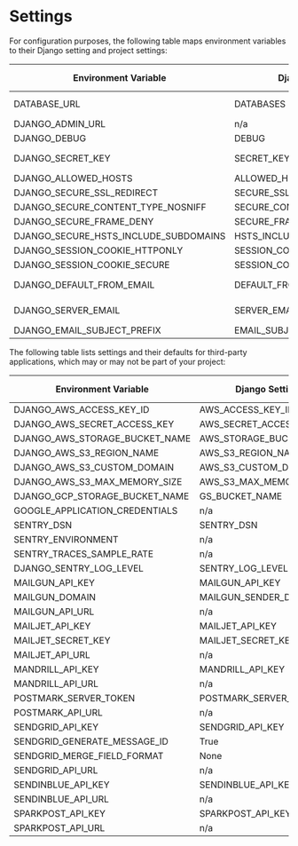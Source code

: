 # Settings

For configuration purposes, the following table maps environment variables to their Django setting and project settings:

| Environment Variable                  | Django Setting              | Development Default | Production Default                             |
| ------------------------------------- | --------------------------- | ------------------- | ---------------------------------------------- |
| DATABASE_URL                          | DATABASES                   | auto w/ Docker;     | raises error                                   |
| DJANGO_ADMIN_URL                      | n/a                         | 'admin/'            | raises error                                   |
| DJANGO_DEBUG                          | DEBUG                       | True                | False                                          |
| DJANGO_SECRET_KEY                     | SECRET_KEY                  | auto-generated      | raises error                                   |
| DJANGO_ALLOWED_HOSTS                  | ALLOWED_HOSTS               | ['*']               | ['your_domain_name']                           |
| DJANGO_SECURE_SSL_REDIRECT            | SECURE_SSL_REDIRECT         | n/a                 | True                                           |
| DJANGO_SECURE_CONTENT_TYPE_NOSNIFF    | SECURE_CONTENT_TYPE_NOSNIFF | n/a                 | True                                           |
| DJANGO_SECURE_FRAME_DENY              | SECURE_FRAME_DENY           | n/a                 | True                                           |
| DJANGO_SECURE_HSTS_INCLUDE_SUBDOMAINS | HSTS_INCLUDE_SUBDOMAINS     | n/a                 | True                                           |
| DJANGO_SESSION_COOKIE_HTTPONLY        | SESSION_COOKIE_HTTPONLY     | n/a                 | True                                           |
| DJANGO_SESSION_COOKIE_SECURE          | SESSION_COOKIE_SECURE       | n/a                 | False                                          |
| DJANGO_DEFAULT_FROM_EMAIL             | DEFAULT_FROM_EMAIL          | n/a                 | "your_project_name <noreply@your_domain_name>" |
| DJANGO_SERVER_EMAIL                   | SERVER_EMAIL                | n/a                 | "your_project_name <noreply@your_domain_name>" |
| DJANGO_EMAIL_SUBJECT_PREFIX           | EMAIL_SUBJECT_PREFIX        | n/a                 | "[your_project_name] "                         |

The following table lists settings and their defaults for third-party applications, which may or may not be part of your project:

| Environment Variable           | Django Setting          | Development Default | Production Default                 |
| ------------------------------ | ----------------------- | ------------------- | ---------------------------------- |
| DJANGO_AWS_ACCESS_KEY_ID       | AWS_ACCESS_KEY_ID       | n/a                 | raises error                       |
| DJANGO_AWS_SECRET_ACCESS_KEY   | AWS_SECRET_ACCESS_KEY   | n/a                 | raises error                       |
| DJANGO_AWS_STORAGE_BUCKET_NAME | AWS_STORAGE_BUCKET_NAME | n/a                 | raises error                       |
| DJANGO_AWS_S3_REGION_NAME      | AWS_S3_REGION_NAME      | n/a                 | None                               |
| DJANGO_AWS_S3_CUSTOM_DOMAIN    | AWS_S3_CUSTOM_DOMAIN    | n/a                 | None                               |
| DJANGO_AWS_S3_MAX_MEMORY_SIZE  | AWS_S3_MAX_MEMORY_SIZE  | n/a                 | 100_000_000                        |
| DJANGO_GCP_STORAGE_BUCKET_NAME | GS_BUCKET_NAME          | n/a                 | raises error                       |
| GOOGLE_APPLICATION_CREDENTIALS | n/a                     | n/a                 | raises error                       |
| SENTRY_DSN                     | SENTRY_DSN              | n/a                 | raises error                       |
| SENTRY_ENVIRONMENT             | n/a                     | n/a                 | production                         |
| SENTRY_TRACES_SAMPLE_RATE      | n/a                     | n/a                 | 0.0                                |
| DJANGO_SENTRY_LOG_LEVEL        | SENTRY_LOG_LEVEL        | n/a                 | logging.INFO                       |
| MAILGUN_API_KEY                | MAILGUN_API_KEY         | n/a                 | raises error                       |
| MAILGUN_DOMAIN                 | MAILGUN_SENDER_DOMAIN   | n/a                 | raises error                       |
| MAILGUN_API_URL                | n/a                     | n/a                 | <https://api.mailgun.net/v3>       |
| MAILJET_API_KEY                | MAILJET_API_KEY         | n/a                 | raises error                       |
| MAILJET_SECRET_KEY             | MAILJET_SECRET_KEY      | n/a                 | raises error                       |
| MAILJET_API_URL                | n/a                     | n/a                 | <https://api.mailjet.com/v3>       |
| MANDRILL_API_KEY               | MANDRILL_API_KEY        | n/a                 | raises error                       |
| MANDRILL_API_URL               | n/a                     | n/a                 | <https://mandrillapp.com/api/1.0>  |
| POSTMARK_SERVER_TOKEN          | POSTMARK_SERVER_TOKEN   | n/a                 | raises error                       |
| POSTMARK_API_URL               | n/a                     | n/a                 | <https://api.postmarkapp.com/>     |
| SENDGRID_API_KEY               | SENDGRID_API_KEY        | n/a                 | raises error                       |
| SENDGRID_GENERATE_MESSAGE_ID   | True                    | n/a                 | raises error                       |
| SENDGRID_MERGE_FIELD_FORMAT    | None                    | n/a                 | raises error                       |
| SENDGRID_API_URL               | n/a                     | n/a                 | <https://api.sendgrid.com/v3/>     |
| SENDINBLUE_API_KEY             | SENDINBLUE_API_KEY      | n/a                 | raises error                       |
| SENDINBLUE_API_URL             | n/a                     | n/a                 | <https://api.sendinblue.com/v3/>   |
| SPARKPOST_API_KEY              | SPARKPOST_API_KEY       | n/a                 | raises error                       |
| SPARKPOST_API_URL              | n/a                     | n/a                 | <https://api.sparkpost.com/api/v1> |
